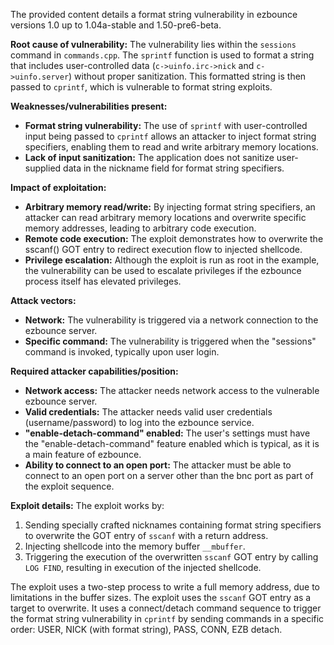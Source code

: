 The provided content details a format string vulnerability in ezbounce versions 1.0 up to 1.04a-stable and 1.50-pre6-beta.

**Root cause of vulnerability:**
The vulnerability lies within the `sessions` command in `commands.cpp`. The `sprintf` function is used to format a string that includes user-controlled data (`c->uinfo.irc->nick` and `c->uinfo.server`) without proper sanitization. This formatted string is then passed to `cprintf`, which is vulnerable to format string exploits.

**Weaknesses/vulnerabilities present:**
- **Format string vulnerability:** The use of `sprintf` with user-controlled input being passed to `cprintf` allows an attacker to inject format string specifiers, enabling them to read and write arbitrary memory locations.
- **Lack of input sanitization:** The application does not sanitize user-supplied data in the nickname field for format string specifiers.

**Impact of exploitation:**
- **Arbitrary memory read/write:** By injecting format string specifiers, an attacker can read arbitrary memory locations and overwrite specific memory addresses, leading to arbitrary code execution.
- **Remote code execution:** The exploit demonstrates how to overwrite the sscanf() GOT entry to redirect execution flow to injected shellcode.
- **Privilege escalation:** Although the exploit is run as root in the example, the vulnerability can be used to escalate privileges if the ezbounce process itself has elevated privileges.

**Attack vectors:**
- **Network:** The vulnerability is triggered via a network connection to the ezbounce server.
- **Specific command:** The vulnerability is triggered when the "sessions" command is invoked, typically upon user login.

**Required attacker capabilities/position:**
- **Network access:** The attacker needs network access to the vulnerable ezbounce server.
- **Valid credentials:** The attacker needs valid user credentials (username/password) to log into the ezbounce service.
- **"enable-detach-command" enabled:** The user's settings must have the "enable-detach-command" feature enabled which is typical, as it is a main feature of ezbounce.
- **Ability to connect to an open port:** The attacker must be able to connect to an open port on a server other than the bnc port as part of the exploit sequence.

**Exploit details:**
The exploit works by:
1. Sending specially crafted nicknames containing format string specifiers to overwrite the GOT entry of `sscanf` with a return address.
2. Injecting shellcode into the memory buffer `__mbuffer`.
3. Triggering the execution of the overwritten `sscanf` GOT entry by calling `LOG FIND`, resulting in execution of the injected shellcode.

The exploit uses a two-step process to write a full memory address, due to limitations in the buffer sizes. The exploit uses the `sscanf` GOT entry as a target to overwrite. It uses a connect/detach command sequence to trigger the format string vulnerability in `cprintf` by sending commands in a specific order: USER, NICK (with format string), PASS, CONN, EZB detach.